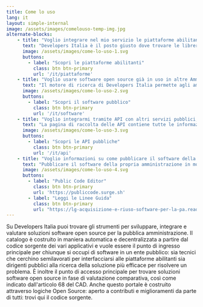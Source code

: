 ```yaml
---
title: Come lo uso
lang: it
layout: simple-internal
image: /assets/images/comelouso-temp-img.jpg
alternate-blocks:
    - title: "Voglio integrare nel mio servizio le piattaforme abilitanti"
      text: "Developers Italia è il posto giusto dove trovare le librerie e gli SDK di cui hai bisogno per integrare le piattaforme abilitanti del Piano Triennale all'interno del tuo servizio. Naviga sulla pagina della piattaforma di tuo interesse e troverai un collegamento ai diversi repository: a seconda del progetto troverai API key, esempi di codice, plugin, librerie e semilavorati: tutto ciò di cui hai bisogno per essere pronto all’integrazione."
      image: /assets/images/come-lo-uso-1.svg
      buttons:
        - label: "Scopri le piattaforme abilitanti"
          class: btn btn-primary
          url: '/it/piattaforme'
    - title: "Voglio usare software open source già in uso in altre Amministrazioni"
      text: "Il motore di ricerca di Developers Italia permette agli amministratori pubblici di trovare tutto il software messo a riuso dalle altre pubbliche amministrazioni e il software open source creato da terze parti specificatamente per una pubblica amministrazione. Per trovare il software di proprio interesse è possibile effettuare una ricerca utilizzando il nome dell'applicativo, cercandolo per funzionalità o semplicemente navigando attraverso le parole chiave. È inoltre possibile trovare tutto il software messo a riuso da una particolare pubblica amministrazione visitando il suo portale. Per maggiori informazioni visita la sezione dedicata al Software."
      image: /assets/images/come-lo-uso-2.svg
      buttons:
        - label: "Scopri il software pubblico"
          class: btn btn-primary
          url: '/it/software'
    - title: "Voglio integrarmi tramite API con altri servizi pubblici, così da arricchire il mio servizio o crearne uno nuovo"
      text: "La pagina di raccolta delle API contiene tutte le informazioni necessarie ad integrare un servizio pubblico all'interno del proprio applicativo sia Esso ad uso privato o per un'altra amministrazione pubblica. È possibile scaricare descrizioni OpenAPI via Swagger,  oltre che provare il servizio direttamente via browser."
      image: /assets/images/come-lo-uso-3.svg
      buttons:
        - label: "Scopri le API pubbliche"
          class: btn btn-primary
          url: '/it/api'
    - title: "Voglio informazioni su come pubblicare il software della mia Amministrazione in modalità open source"
      text: "Pubblicare il software della propria amministrazione in modalità Open Source consente di adempiere all'articolo 69 del codice dell'amministrazione digitale. Le linee guida ufficiali includono degli allegati che dettagliano tecnicamente come effettuare il rilascio nel modo corretto. È necessario scegliere una licenza per il software, pubblicarlo su una piattaforma di code hosting collaborativa e metadatarlo secondo lo standard PublicCode.yml. Per semplificare la lettura abbiamo preparato un riassunto delle linee guida contenente gli adempimenti tecnici e un riassunto contenente gli adempimenti a carico delle amministrazioni."
      image: /assets/images/come-lo-uso-4.svg
      buttons:
        - label: "Public Code Editor"
          class: btn btn-primary
          url: 'https://publiccode.surge.sh'
        - label: "Leggi le Linee Guida"
          class: btn btn-primary
          url: "https://lg-acquisizione-e-riuso-software-per-la-pa.readthedocs.io/it/latest/"
---
```


Su Developers Italia puoi trovare gli strumenti per sviluppare, integrare e valutare soluzioni software open source per la pubblica amministrazione. Il catalogo è costruito in maniera automatica e decentralizzata a partire dal codice sorgente dei vari applicativi e vuole essere il punto di ingresso principale per chiunque si occupi di software in un ente pubblico: sia tecnici che cerchino semilavorati per interfacciarsi alle piattaforme abilitanti sia dirigenti pubblici alla ricerca della soluzione più efficace per risolvere un problema. È inoltre il punto di accesso principale per trovare soluzioni software open source in fase di valutazione comparativa, così come indicato dall'articolo 68 del CAD. Anche questo portale è costruito attraverso logiche Open Source: aperto a contributi e miglioramenti da parte di tutti: trovi qui il codice sorgente.


